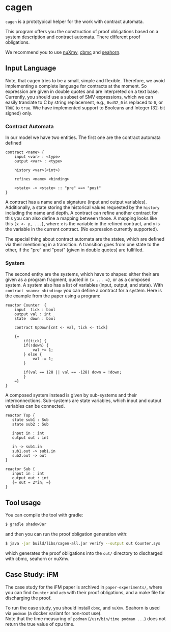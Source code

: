 # cagen

`cagen` is a prototypical helper for the work with contract automata. 

This program offers you the construction of proof obligations based on a system description and contract automata. 
There different proof obligations. 

We recommend you to use [nuXmv](https://nuxmv.fkb.eu), [cbmc](https://www.cprover.org/cbmc/) and [seahorn](https://github.com/seahorn/seahorn).

## Input Language

Note, that cagen tries to be a small, simple and flexible. Therefore, we  avoid implementing a complete language for contracts at the moment. So expression are given in double quotes and are interpreted on a text base. Currently, you should use a subset of SMV expressions, 
which we can easily translate to C by string replacement, e.g., `0sd32_0` is replaced to `0`, or `TRUE` to `true`. Wie have implemented support to Booleans and Integer (32-bit signed) only. 


### Contract Automata 

In our model we have two entities. The first one are the contract automata defined
```
contract <name> {
    input <var> : <type>
    output <var> : <type>

    history <var>(<int>)

    refines <name> <binding>    

    <state> -> <state> :: "pre" ==> "post"    
}
```

A contract has a name and a signature (input and output variables). Additionally, a state storing the historical values requested by the `history` including the name and depth. A contract can refine another contract for this you can also define a mapping between those. A mapping looks like this `[x <- y, ...]`, where `x` is the variable in the refined contract, and `y` is the variable in the current contract. (No expression currently supported).

The special thing about contract automata are the states, which are defined via their mentioning in a transition. A transition goes from one state to the other, if the "pre" and "post" (given in double quotes) are fullfiled.

### System 

The second entity are the systems, which have to shapes: either their are given as a program fragment, quoted in `{= ... =}`, or as a composed system. A system also has a list of variables (input, output, and state). With `contract <name> <binding>` you can define a contract for a system.
Here is the example from the paper using a program:

``` 
reactor Counter  {
    input  tick : bool
    output val : int
    state  down : bool

    contract UpDown[cnt <- val, tick <- tick]

    {=
        if(tick) {
        if(!down) {
            val += 1;
        } else {
            val -= 1;
        }

        if(val == 128 || val == -128) down = !down;
        }
    =}
}
```

A composed system instead is given by sub-systems and their interconnections. Sub-systems are state variables, which input and output variables can be connected.

```
reactor Top {
   state sub1 : Sub
   state sub2 : Sub

   input in : int
   output out : int

   in -> sub1.in
   sub1.out -> sub1.in
   sub2.out -> out
}

reactor Sub {
   input in : int
   output out : int
   {= out = 2*in; =}
}
```

## Tool usage

You can compile the tool with gradle: 
```sh
$ gradle shadowJar
```
and then you can run the proof obligation generation with:
```sh
$ java -jar build/libs/cagen-all.jar verify --output out Counter.sys
```
which generates the proof obligations into the `out/` directory to discharged with cbmc, seahorn or nuXmv. 

## Case Study: iFM

The case study for the iFM paper is archived in `paper-experiments/`, where you can find `Counter` and `aeb` with their proof obligations, and a make file for discharging the proof. 

To run the case study, you should install `cbmc`, and `nuXmv`. Seahorn is used via `podman` (a docker variant for non-root use).  
Note that the time measuring of `podman` (`/usr/bin/time podman ...`) does not return the true value of cpu time. 

